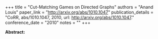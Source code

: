 +++
title = "Cut-Matching Games on Directed Graphs"
authors = "Anand Louis"
paper_link = "http://arxiv.org/abs/1010.1047"
publication_details = "CoRR, abs/1010.1047, 2010, url: <a href='http://arxiv.org/abs/1010.1047' target='_blank'>http://arxiv.org/abs/1010.1047</a>."
conference_date = "2010"
notes = ""
+++

<b>Abstract:</b>
